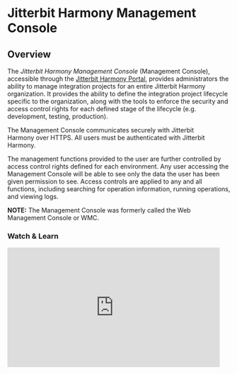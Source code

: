 # Jitterbit Harmony Management Console

## Overview

The *Jitterbit Harmony Management Console* (Management Console),
accessible through the [Jitterbit Harmony
Portal](https://success.jitterbit.com/display/DOC/Jitterbit+Harmony+Portal), provides administrators
the ability to manage integration projects for an entire Jitterbit
Harmony organization. It provides the ability to define the integration
project lifecycle specific to the organization, along with the tools to
enforce the security and access control rights for each defined stage of
the lifecycle (e.g. development, testing, production).

The Management Console communicates securely with Jitterbit Harmony over
HTTPS. All users must be authenticated with Jitterbit Harmony.

The management functions provided to the user are further controlled by
access control rights defined for each environment. Any user accessing
the Management Console will be able to see only the data the user has
been given permission to see. Access controls are applied to any and all
functions, including searching for operation information, running
operations, and viewing logs.

<div
class="confluence-information-macro confluence-information-macro-information conf-macro output-block"
hasbody="true" macro-name="info">

<span
class="aui-icon aui-icon-small aui-iconfont-info confluence-information-macro-icon">
</span>

<div class="confluence-information-macro-body">

**NOTE:** The Management Console was formerly called the Web Management
Console or WMC.

</div>

</div>

### Watch & Learn

<iframe src="https://www.youtube.com/embed/uROxEum83d0" width="480" height="270" frameborder="0" webkitallowfullscreen mozallowfullscreen allowfullscreen></iframe>
